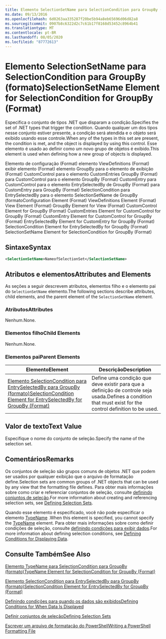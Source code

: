 ```yaml
---
title: Elemento SelectionSetName para SelectionCondition para GroupBy (Format) | Microsoft Docs
ms.date: 09/13/2016
ms.openlocfilehash: 6d0263aa335287f20be5b94a8eb65696d06d82a8
ms.sourcegitcommit: 0907b8c6322d2c7c61b17f8168d53452c8964b41
ms.translationtype: MT
ms.contentlocale: pt-BR
ms.lasthandoff: 08/05/2020
ms.locfileid: "87772613"
---
```

# <a name="selectionsetname-element-for-selectioncondition-for-groupby-format"></a><span data-ttu-id="d1aa4-102">Elemento SelectionSetName para SelectionCondition para GroupBy (formato)</span><span class="sxs-lookup"><span data-stu-id="d1aa4-102">SelectionSetName Element for SelectionCondition for GroupBy (Format)</span></span>

<span data-ttu-id="d1aa4-103">Especifica o conjunto de tipos .NET que disparam a condição.</span><span class="sxs-lookup"><span data-stu-id="d1aa4-103">Specifies the set of .NET types that trigger the condition.</span></span> <span data-ttu-id="d1aa4-104">Quando qualquer um dos tipos nesse conjunto estiver presente, a condição será atendida e o objeto será exibido usando esse controle.</span><span class="sxs-lookup"><span data-stu-id="d1aa4-104">When any of the types in this set are present, the condition is met, and the object is displayed by using this control.</span></span> <span data-ttu-id="d1aa4-105">Esse elemento é usado ao definir como um novo grupo de objetos é exibido.</span><span class="sxs-lookup"><span data-stu-id="d1aa4-105">This element is used when defining how a new group of objects is displayed.</span></span>

<span data-ttu-id="d1aa4-106">Elemento de configuração (Format) elemento ViewDefinitions (Format) exibir elemento (Format) elemento GroupBy para o elemento de exibição (Format) CustomControl para o elemento CustomEntries GroupBy (Format) para CustomControl para o elemento GroupBy (Format) CustomEntry para CustomControl para o elemento EntrySelectedBy de GroupBy (Format) para CustomEntry para GroupBy (Format) SelectionCondition para EntrySelectedBy para o elemento SelectionSetName de GroupBy (formato</span><span class="sxs-lookup"><span data-stu-id="d1aa4-106">Configuration Element (Format) ViewDefinitions Element (Format) View Element (Format) GroupBy Element for View (Format) CustomControl Element for GroupBy (Format) CustomEntries Element for CustomControl for GroupBy (Format) CustomEntry Element for CustomControl for GroupBy (Format) EntrySelectedBy Element for CustomEntry for GroupBy (Format) SelectionCondition Element for EntrySelectedBy for GroupBy (Format) SelectionSetName Element for SelectionCondition for GroupBy (Format)</span></span>

## <a name="syntax"></a><span data-ttu-id="d1aa4-107">Sintaxe</span><span class="sxs-lookup"><span data-stu-id="d1aa4-107">Syntax</span></span>

```xml
<SelectionSetName>NameofSelectionSet</SelectionSetName>
```

## <a name="attributes-and-elements"></a><span data-ttu-id="d1aa4-108">Atributos e elementos</span><span class="sxs-lookup"><span data-stu-id="d1aa4-108">Attributes and Elements</span></span>

<span data-ttu-id="d1aa4-109">As seções a seguir descrevem atributos, elementos filho e o elemento pai do `SelectionSetName` elemento.</span><span class="sxs-lookup"><span data-stu-id="d1aa4-109">The following sections describe attributes, child elements, and the parent element of the `SelectionSetName` element.</span></span>

### <a name="attributes"></a><span data-ttu-id="d1aa4-110">Atributos</span><span class="sxs-lookup"><span data-stu-id="d1aa4-110">Attributes</span></span>

<span data-ttu-id="d1aa4-111">Nenhum.</span><span class="sxs-lookup"><span data-stu-id="d1aa4-111">None.</span></span>

### <a name="child-elements"></a><span data-ttu-id="d1aa4-112">Elementos filho</span><span class="sxs-lookup"><span data-stu-id="d1aa4-112">Child Elements</span></span>

<span data-ttu-id="d1aa4-113">Nenhum.</span><span class="sxs-lookup"><span data-stu-id="d1aa4-113">None.</span></span>

### <a name="parent-elements"></a><span data-ttu-id="d1aa4-114">Elementos pai</span><span class="sxs-lookup"><span data-stu-id="d1aa4-114">Parent Elements</span></span>

|<span data-ttu-id="d1aa4-115">Elemento</span><span class="sxs-lookup"><span data-stu-id="d1aa4-115">Element</span></span>|<span data-ttu-id="d1aa4-116">Descrição</span><span class="sxs-lookup"><span data-stu-id="d1aa4-116">Description</span></span>|
|-------------|-----------------|
|[<span data-ttu-id="d1aa4-117">Elemento SelectionCondition para EntrySelectedBy para GroupBy (formato)</span><span class="sxs-lookup"><span data-stu-id="d1aa4-117">SelectionCondition Element for EntrySelectedBy for GroupBy (Format)</span></span>](./selectioncondition-element-for-entryselectedby-for-groupby-format.md)|<span data-ttu-id="d1aa4-118">Define uma condição que deve existir para que a definição de controle seja usada.</span><span class="sxs-lookup"><span data-stu-id="d1aa4-118">Defines a condition that must exist for the control definition to be used.</span></span>|

## <a name="text-value"></a><span data-ttu-id="d1aa4-119">Valor de texto</span><span class="sxs-lookup"><span data-stu-id="d1aa4-119">Text Value</span></span>

<span data-ttu-id="d1aa4-120">Especifique o nome do conjunto de seleção.</span><span class="sxs-lookup"><span data-stu-id="d1aa4-120">Specify the name of the selection set.</span></span>

## <a name="remarks"></a><span data-ttu-id="d1aa4-121">Comentários</span><span class="sxs-lookup"><span data-stu-id="d1aa4-121">Remarks</span></span>

<span data-ttu-id="d1aa4-122">Os conjuntos de seleção são grupos comuns de objetos .NET que podem ser usados por qualquer exibição que o arquivo de formatação define.</span><span class="sxs-lookup"><span data-stu-id="d1aa4-122">Selection sets are common groups of .NET objects that can be used by any view that the formatting file defines.</span></span> <span data-ttu-id="d1aa4-123">Para obter mais informações sobre como criar e referenciar conjuntos de seleção, consulte [definindo conjuntos de seleção](./defining-selection-sets.md).</span><span class="sxs-lookup"><span data-stu-id="d1aa4-123">For more information about creating and referencing selection sets, see [Defining Selection Sets](./defining-selection-sets.md).</span></span>

<span data-ttu-id="d1aa4-124">Quando esse elemento é especificado, você não pode especificar o elemento [TypeName](./typename-element-for-selectioncondition-for-groupby-format.md) .</span><span class="sxs-lookup"><span data-stu-id="d1aa4-124">When this element is specified, you cannot specify the [TypeName](./typename-element-for-selectioncondition-for-groupby-format.md) element.</span></span> <span data-ttu-id="d1aa4-125">Para obter mais informações sobre como definir condições de seleção, consulte [definindo condições para exibir dados](./defining-conditions-for-displaying-data.md).</span><span class="sxs-lookup"><span data-stu-id="d1aa4-125">For more information about defining selection conditions, see [Defining Conditions for Displaying Data](./defining-conditions-for-displaying-data.md).</span></span>

## <a name="see-also"></a><span data-ttu-id="d1aa4-126">Consulte Também</span><span class="sxs-lookup"><span data-stu-id="d1aa4-126">See Also</span></span>

[<span data-ttu-id="d1aa4-127">Elemento TypeName para SelectionCondition para GroupBy (formato)</span><span class="sxs-lookup"><span data-stu-id="d1aa4-127">TypeName Element for SelectionCondition for GroupBy (Format)</span></span>](./typename-element-for-selectioncondition-for-groupby-format.md)

[<span data-ttu-id="d1aa4-128">Elemento SelectionCondition para EntrySelectedBy para GroupBy (formato)</span><span class="sxs-lookup"><span data-stu-id="d1aa4-128">SelectionCondition Element for EntrySelectedBy for GroupBy (Format)</span></span>](./selectioncondition-element-for-entryselectedby-for-groupby-format.md)

[<span data-ttu-id="d1aa4-129">Definindo condições para quando os dados são exibidos</span><span class="sxs-lookup"><span data-stu-id="d1aa4-129">Defining Conditions for When Data Is Displayed</span></span>](./defining-conditions-for-displaying-data.md)

[<span data-ttu-id="d1aa4-130">Definir conjuntos de seleção</span><span class="sxs-lookup"><span data-stu-id="d1aa4-130">Defining Selection Sets</span></span>](./defining-selection-sets.md)

[<span data-ttu-id="d1aa4-131">Escrever um arquivo de formatação do PowerShell</span><span class="sxs-lookup"><span data-stu-id="d1aa4-131">Writing a PowerShell Formatting File</span></span>](./writing-a-powershell-formatting-file.md)
